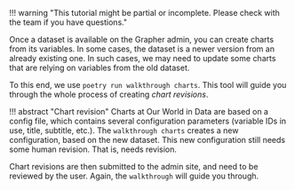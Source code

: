 !!! warning "This tutorial might be partial or incomplete. Please check with the team if you have questions."

Once a dataset is available on the Grapher admin, you can create charts from its variables. In some cases, the dataset is a newer version from an already existing one. In such cases, we may need to update some charts that are relying on variables from the old dataset.

To this end, we use `poetry run walkthrough charts`. This tool will guide you through the whole process of creating _chart revisions_.

!!! abstract "Chart revision"
    Charts at Our World in Data are based on a config file, which contains several configuration parameters (variable IDs in use, title, subtitle, etc.). The `walkthrough charts` creates a new configuration, based on the new dataset. This new configuration still needs some human revision. That is, needs revision.

Chart revisions are then submitted to the admin site, and need to be reviewed by the user. Again, the `walkthrough` will guide you through.

